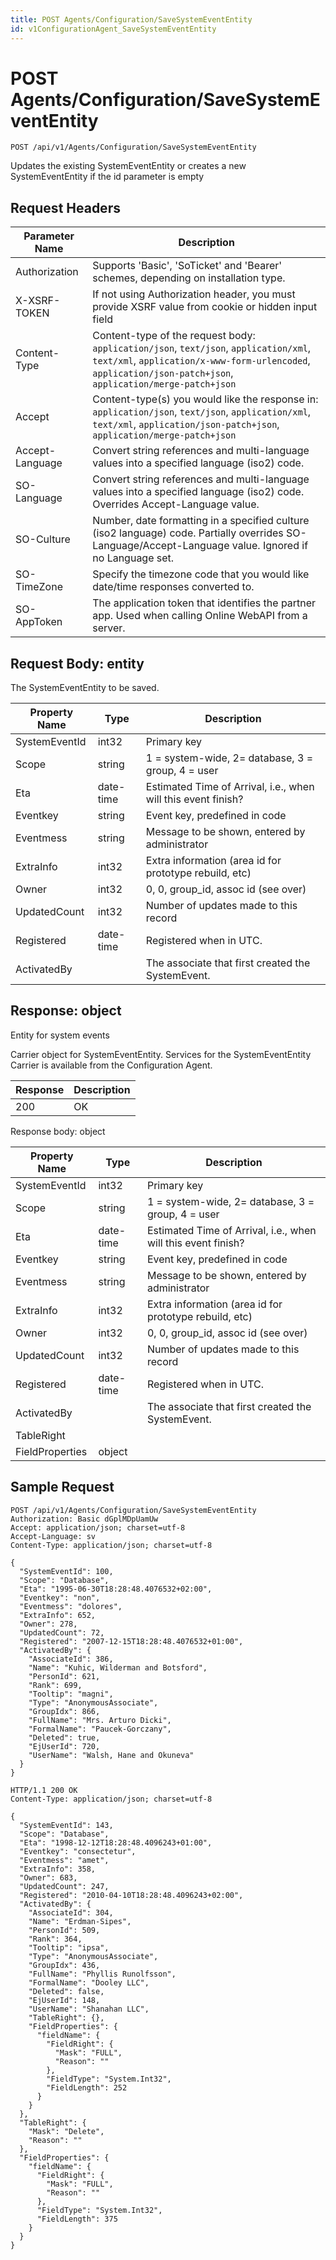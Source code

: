 ```yaml
---
title: POST Agents/Configuration/SaveSystemEventEntity
id: v1ConfigurationAgent_SaveSystemEventEntity
---
```


# POST Agents/Configuration/SaveSystemEventEntity

```http
POST /api/v1/Agents/Configuration/SaveSystemEventEntity
```

Updates the existing SystemEventEntity or creates a new SystemEventEntity if the id parameter is empty








## Request Headers

| Parameter Name | Description |
|----------------|-------------|
| Authorization  | Supports 'Basic', 'SoTicket' and 'Bearer' schemes, depending on installation type. |
| X-XSRF-TOKEN   | If not using Authorization header, you must provide XSRF value from cookie or hidden input field |
| Content-Type | Content-type of the request body: `application/json`, `text/json`, `application/xml`, `text/xml`, `application/x-www-form-urlencoded`, `application/json-patch+json`, `application/merge-patch+json` |
| Accept         | Content-type(s) you would like the response in: `application/json`, `text/json`, `application/xml`, `text/xml`, `application/json-patch+json`, `application/merge-patch+json` |
| Accept-Language | Convert string references and multi-language values into a specified language (iso2) code. |
| SO-Language | Convert string references and multi-language values into a specified language (iso2) code. Overrides Accept-Language value. |
| SO-Culture | Number, date formatting in a specified culture (iso2 language) code. Partially overrides SO-Language/Accept-Language value. Ignored if no Language set. |
| SO-TimeZone | Specify the timezone code that you would like date/time responses converted to. |
| SO-AppToken | The application token that identifies the partner app. Used when calling Online WebAPI from a server. |

## Request Body: entity  

The SystemEventEntity to be saved. 

| Property Name | Type |  Description |
|----------------|------|--------------|
| SystemEventId | int32 | Primary key |
| Scope | string | 1 = system-wide, 2= database, 3 = group, 4 = user |
| Eta | date-time | Estimated Time of Arrival, i.e., when will this event finish? |
| Eventkey | string | Event key, predefined in code |
| Eventmess | string | Message to be shown, entered by administrator |
| ExtraInfo | int32 | Extra information (area id for prototype rebuild, etc) |
| Owner | int32 | 0, 0, group_id, assoc id (see over) |
| UpdatedCount | int32 | Number of updates made to this record |
| Registered | date-time | Registered when  in UTC. |
| ActivatedBy |  | The associate that first created the SystemEvent. |


## Response: object

Entity for system events



Carrier object for SystemEventEntity.
Services for the SystemEventEntity Carrier is available from the <see cref="!:IConfigurationAgent">Configuration Agent</see>.

| Response | Description |
|----------------|-------------|
| 200 | OK |

Response body: object

| Property Name | Type |  Description |
|----------------|------|--------------|
| SystemEventId | int32 | Primary key |
| Scope | string | 1 = system-wide, 2= database, 3 = group, 4 = user |
| Eta | date-time | Estimated Time of Arrival, i.e., when will this event finish? |
| Eventkey | string | Event key, predefined in code |
| Eventmess | string | Message to be shown, entered by administrator |
| ExtraInfo | int32 | Extra information (area id for prototype rebuild, etc) |
| Owner | int32 | 0, 0, group_id, assoc id (see over) |
| UpdatedCount | int32 | Number of updates made to this record |
| Registered | date-time | Registered when  in UTC. |
| ActivatedBy |  | The associate that first created the SystemEvent. |
| TableRight |  |  |
| FieldProperties | object |  |

## Sample Request

```http!
POST /api/v1/Agents/Configuration/SaveSystemEventEntity
Authorization: Basic dGplMDpUamUw
Accept: application/json; charset=utf-8
Accept-Language: sv
Content-Type: application/json; charset=utf-8

{
  "SystemEventId": 100,
  "Scope": "Database",
  "Eta": "1995-06-30T18:28:48.4076532+02:00",
  "Eventkey": "non",
  "Eventmess": "dolores",
  "ExtraInfo": 652,
  "Owner": 278,
  "UpdatedCount": 72,
  "Registered": "2007-12-15T18:28:48.4076532+01:00",
  "ActivatedBy": {
    "AssociateId": 386,
    "Name": "Kuhic, Wilderman and Botsford",
    "PersonId": 621,
    "Rank": 699,
    "Tooltip": "magni",
    "Type": "AnonymousAssociate",
    "GroupIdx": 866,
    "FullName": "Mrs. Arturo Dicki",
    "FormalName": "Paucek-Gorczany",
    "Deleted": true,
    "EjUserId": 720,
    "UserName": "Walsh, Hane and Okuneva"
  }
}
```

```http_
HTTP/1.1 200 OK
Content-Type: application/json; charset=utf-8

{
  "SystemEventId": 143,
  "Scope": "Database",
  "Eta": "1998-12-12T18:28:48.4096243+01:00",
  "Eventkey": "consectetur",
  "Eventmess": "amet",
  "ExtraInfo": 358,
  "Owner": 683,
  "UpdatedCount": 247,
  "Registered": "2010-04-10T18:28:48.4096243+02:00",
  "ActivatedBy": {
    "AssociateId": 304,
    "Name": "Erdman-Sipes",
    "PersonId": 509,
    "Rank": 364,
    "Tooltip": "ipsa",
    "Type": "AnonymousAssociate",
    "GroupIdx": 436,
    "FullName": "Phyllis Runolfsson",
    "FormalName": "Dooley LLC",
    "Deleted": false,
    "EjUserId": 148,
    "UserName": "Shanahan LLC",
    "TableRight": {},
    "FieldProperties": {
      "fieldName": {
        "FieldRight": {
          "Mask": "FULL",
          "Reason": ""
        },
        "FieldType": "System.Int32",
        "FieldLength": 252
      }
    }
  },
  "TableRight": {
    "Mask": "Delete",
    "Reason": ""
  },
  "FieldProperties": {
    "fieldName": {
      "FieldRight": {
        "Mask": "FULL",
        "Reason": ""
      },
      "FieldType": "System.Int32",
      "FieldLength": 375
    }
  }
}
```